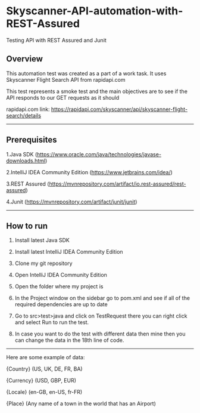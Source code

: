 # Skyscanner-API-automation-with-REST-Assured
Testing API with REST Assured and Junit

## Overview

This automation test was created as a part of a work task. It uses Skyscanner Flight Search API from rapidapi.com

This test represents a smoke test and the main objectives are to see if the API responds to our GET requests as it should 

rapidapi.com link: https://rapidapi.com/skyscanner/api/skyscanner-flight-search/details

--------------------------------------

## Prerequisites
1.Java SDK (https://www.oracle.com/java/technologies/javase-downloads.html)

2.IntelliJ IDEA Community Edition (https://www.jetbrains.com/idea/)

3.REST Assured (https://mvnrepository.com/artifact/io.rest-assured/rest-assured)

4.Junit (https://mvnrepository.com/artifact/junit/junit)

--------------------------------------

## How to run

1. Install latest Java SDK 

2. Install latest IntelliJ IDEA Community Edition

3. Clone my git repository

4. Open IntelliJ IDEA Community Edition

5. Open the folder where my project is

6. In the Project window on the sidebar go to pom.xml and see if all of the required dependencies are up to date

7. Go to src>test>java and click on TestRequest there you can right click and select Run to run the test.

8. In case you want to do the test with different data then mine then you can change the data in the 18th line of code. 

--------------------------------------

 Here are some example of data:

 {Country} (US, UK, DE, FR, BA)

 {Currency} (USD, GBP, EUR)

 {Locale} (en-GB, en-US, fr-FR)

 {Place} (Any name of a town in the world that has an Airport) 
